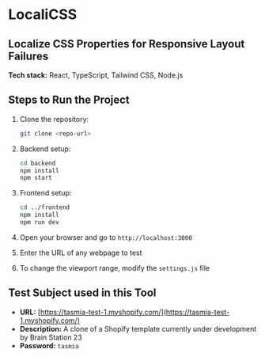 # LocaliCSS

## Localize CSS Properties for Responsive Layout Failures

**Tech stack:** React, TypeScript, Tailwind CSS, Node.js

## Steps to Run the Project

1. Clone the repository:
    ```sh
    git clone <repo-url>
    ```

2. Backend setup:
    ```sh
    cd backend
    npm install
    npm start
    ```

3. Frontend setup:
    ```sh
    cd ../frontend
    npm install
    npm run dev
    ```

4. Open your browser and go to `http://localhost:3000`

5. Enter the URL of any webpage to test

6. To change the viewport range, modify the `settings.js` file

## Test Subject used in this Tool

- **URL:** [https://tasmia-test-1.myshopify.com/](https://tasmia-test-1.myshopify.com/)
- **Description:** A clone of a Shopify template currently under development by Brain Station 23
- **Password:** `tasmia`
